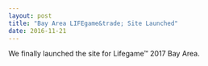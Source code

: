 ```yaml
---
layout: post
title: "Bay Area LIFEgame&trade; Site Launched"
date: 2016-11-21
---
```


<div class="col s10">
  <span class="black-text flow-text">
    We finally launched the site for Lifegame&trade; 2017 Bay Area.
  </span>
</div>

